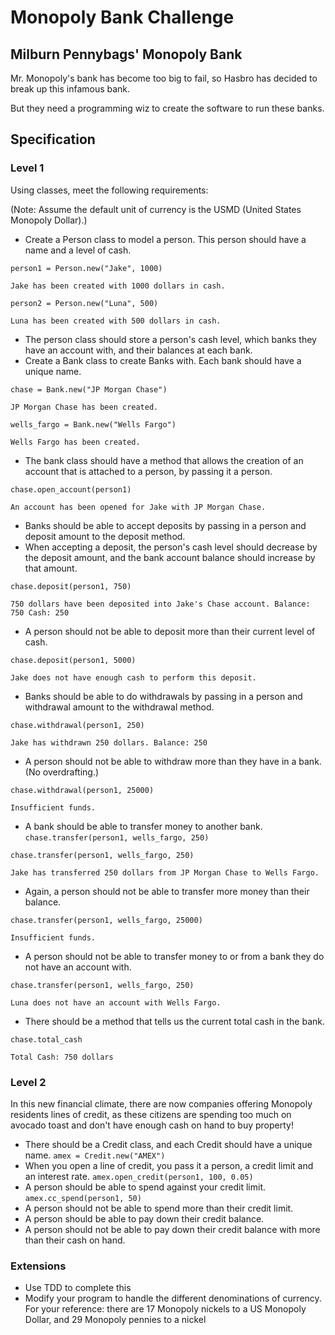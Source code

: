 # Monopoly Bank Challenge

## Milburn Pennybags' Monopoly Bank 

Mr. Monopoly's bank has become too big to fail, so Hasbro has decided to break up this infamous bank.

But they need a programming wiz to create the software to run these banks. 

## Specification

### Level 1

Using classes, meet the following requirements:

(Note: Assume the default unit of currency is the USMD (United States Monopoly Dollar).)

* Create a Person class to model a person. This person should have a name and a level of cash.
````
person1 = Person.new("Jake", 1000)

Jake has been created with 1000 dollars in cash.

person2 = Person.new("Luna", 500)

Luna has been created with 500 dollars in cash.
````

* The person class should store a person's cash level, which banks they have an account with, and their balances at each bank.
* Create a Bank class to create Banks with. Each bank should have a unique name. 

````
chase = Bank.new("JP Morgan Chase")

JP Morgan Chase has been created.

wells_fargo = Bank.new("Wells Fargo")

Wells Fargo has been created.
````

* The bank class should have a method that allows the creation of an account that is attached to a person, by passing it a person. 

````
chase.open_account(person1)

An account has been opened for Jake with JP Morgan Chase.

````
* Banks should be able to accept deposits by passing in a person and deposit amount to the deposit method.
* When accepting a deposit, the person's cash level should decrease by the deposit amount, and the bank account balance should increase by that amount.
````
chase.deposit(person1, 750)

750 dollars have been deposited into Jake's Chase account. Balance: 750 Cash: 250 
````


* A person should not be able to deposit more than their current level of cash.

````
chase.deposit(person1, 5000)

Jake does not have enough cash to perform this deposit.

````

* Banks should be able to do withdrawals by passing in a person and withdrawal amount to the withdrawal method. 

````
chase.withdrawal(person1, 250)

Jake has withdrawn 250 dollars. Balance: 250
````
* A person should not be able to withdraw more than they have in a bank. (No overdrafting.)

````
chase.withdrawal(person1, 25000)

Insufficient funds.
````


* A bank should be able to transfer money to another bank. `chase.transfer(person1, wells_fargo, 250)`

````
chase.transfer(person1, wells_fargo, 250)

Jake has transferred 250 dollars from JP Morgan Chase to Wells Fargo.
````

* Again, a person should not be able to transfer more money than their balance.

````
chase.transfer(person1, wells_fargo, 25000)

Insufficient funds.
````

* A person should not be able to transfer money to or from a bank they do not have an account with.

````
chase.transfer(person1, wells_fargo, 250)

Luna does not have an account with Wells Fargo.
````

* There should be a method that tells us the current total cash in the bank.

````
chase.total_cash

Total Cash: 750 dollars
````

### Level 2

In this new financial climate, there are now companies offering Monopoly residents lines of credit, as these citizens are spending too much on avocado toast and don't have enough cash on hand to buy property!

* There should be a Credit class, and each Credit should have a unique name. `amex = Credit.new("AMEX")`
* When you open a line of credit, you pass it a person, a credit limit and an interest rate. `amex.open_credit(person1, 100, 0.05)`
* A person should be able to spend against your credit limit. `amex.cc_spend(person1, 50)`
* A person should not be able to spend more than their credit limit.
* A person should be able to pay down their credit balance. 
* A person should not be able to pay down their credit balance with more than their cash on hand.


### Extensions
* Use TDD to complete this
* Modify your program to handle the different denominations of currency. For your reference: there are 17 Monopoly nickels 
to a US Monopoly Dollar, and 29 Monopoly pennies to a nickel
